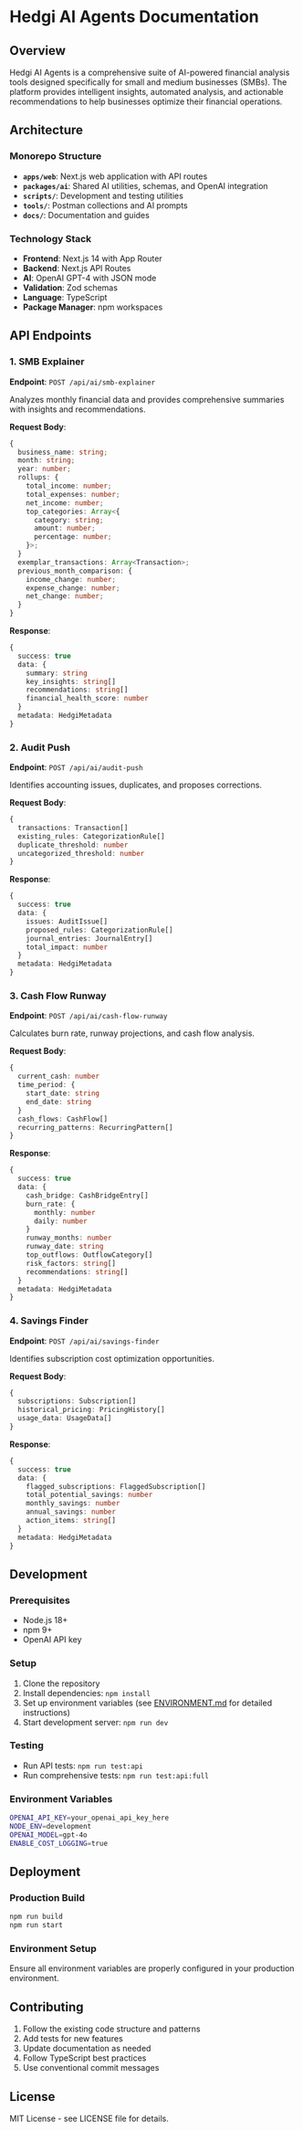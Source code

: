 # Hedgi AI Agents Documentation

## Overview

Hedgi AI Agents is a comprehensive suite of AI-powered financial analysis tools designed specifically for small and medium businesses (SMBs). The platform provides intelligent insights, automated analysis, and actionable recommendations to help businesses optimize their financial operations.

## Architecture

### Monorepo Structure

- **`apps/web`**: Next.js web application with API routes
- **`packages/ai`**: Shared AI utilities, schemas, and OpenAI integration
- **`scripts/`**: Development and testing utilities
- **`tools/`**: Postman collections and AI prompts
- **`docs/`**: Documentation and guides

### Technology Stack

- **Frontend**: Next.js 14 with App Router
- **Backend**: Next.js API Routes
- **AI**: OpenAI GPT-4 with JSON mode
- **Validation**: Zod schemas
- **Language**: TypeScript
- **Package Manager**: npm workspaces

## API Endpoints

### 1. SMB Explainer

**Endpoint**: `POST /api/ai/smb-explainer`

Analyzes monthly financial data and provides comprehensive summaries with insights and recommendations.

**Request Body**:

```typescript
{
  business_name: string;
  month: string;
  year: number;
  rollups: {
    total_income: number;
    total_expenses: number;
    net_income: number;
    top_categories: Array<{
      category: string;
      amount: number;
      percentage: number;
    }>;
  }
  exemplar_transactions: Array<Transaction>;
  previous_month_comparison: {
    income_change: number;
    expense_change: number;
    net_change: number;
  }
}
```

**Response**:

```typescript
{
  success: true
  data: {
    summary: string
    key_insights: string[]
    recommendations: string[]
    financial_health_score: number
  }
  metadata: HedgiMetadata
}
```

### 2. Audit Push

**Endpoint**: `POST /api/ai/audit-push`

Identifies accounting issues, duplicates, and proposes corrections.

**Request Body**:

```typescript
{
  transactions: Transaction[]
  existing_rules: CategorizationRule[]
  duplicate_threshold: number
  uncategorized_threshold: number
}
```

**Response**:

```typescript
{
  success: true
  data: {
    issues: AuditIssue[]
    proposed_rules: CategorizationRule[]
    journal_entries: JournalEntry[]
    total_impact: number
  }
  metadata: HedgiMetadata
}
```

### 3. Cash Flow Runway

**Endpoint**: `POST /api/ai/cash-flow-runway`

Calculates burn rate, runway projections, and cash flow analysis.

**Request Body**:

```typescript
{
  current_cash: number
  time_period: {
    start_date: string
    end_date: string
  }
  cash_flows: CashFlow[]
  recurring_patterns: RecurringPattern[]
}
```

**Response**:

```typescript
{
  success: true
  data: {
    cash_bridge: CashBridgeEntry[]
    burn_rate: {
      monthly: number
      daily: number
    }
    runway_months: number
    runway_date: string
    top_outflows: OutflowCategory[]
    risk_factors: string[]
    recommendations: string[]
  }
  metadata: HedgiMetadata
}
```

### 4. Savings Finder

**Endpoint**: `POST /api/ai/savings-finder`

Identifies subscription cost optimization opportunities.

**Request Body**:

```typescript
{
  subscriptions: Subscription[]
  historical_pricing: PricingHistory[]
  usage_data: UsageData[]
}
```

**Response**:

```typescript
{
  success: true
  data: {
    flagged_subscriptions: FlaggedSubscription[]
    total_potential_savings: number
    monthly_savings: number
    annual_savings: number
    action_items: string[]
  }
  metadata: HedgiMetadata
}
```

## Development

### Prerequisites

- Node.js 18+
- npm 9+
- OpenAI API key

### Setup

1. Clone the repository
2. Install dependencies: `npm install`
3. Set up environment variables (see [ENVIRONMENT.md](../ENVIRONMENT.md) for detailed instructions)
4. Start development server: `npm run dev`

### Testing

- Run API tests: `npm run test:api`
- Run comprehensive tests: `npm run test:api:full`

### Environment Variables

```bash
OPENAI_API_KEY=your_openai_api_key_here
NODE_ENV=development
OPENAI_MODEL=gpt-4o
ENABLE_COST_LOGGING=true
```

## Deployment

### Production Build

```bash
npm run build
npm run start
```

### Environment Setup

Ensure all environment variables are properly configured in your production environment.

## Contributing

1. Follow the existing code structure and patterns
2. Add tests for new features
3. Update documentation as needed
4. Follow TypeScript best practices
5. Use conventional commit messages

## License

MIT License - see LICENSE file for details.
